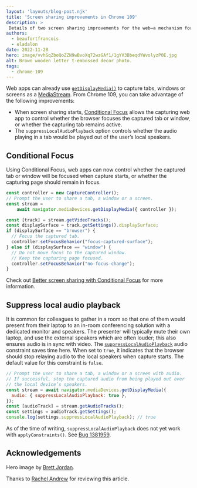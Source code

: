 ```yaml
---
layout: 'layouts/blog-post.njk'
title: 'Screen sharing improvements in Chrome 109'
description: >
 Details of two screen sharing improvements for the web—a mechanism for controlling tab focus when screen sharing, and a mechanism to control local audio playback.
authors:
  - beaufortfrancois
  - eladalon
date: 2022-11-28
hero: image/vvhSqZboQoZZN9wBvoXq72wzGAf1/1gYV3BbeqdYWvolyzP0E.jpg
alt: Brown wooden letter t-embossed decor photo.
tags:
  - chrome-109
---
```


Web apps can already use [`getDisplayMedia()`] to capture tabs, windows or screens as a [MediaStream]. From Chrome&nbsp;109, you can take advantage of the following improvements:

- When screen sharing starts, [Conditional Focus] allows the capturing web app to control whether the browser focuses the captured tab or window, or whether the capturing tab remains active.
- The `suppressLocalAudioPlayback` option controls whether the audio playing in a tab would be played out of the user’s local speakers.

## Conditional Focus

Using Conditional Focus, web apps can now control whether the captured tab or window will be focused when capture starts, or whether the capturing page should remain in focus.

```js
const controller = new CaptureController();
// Prompt the user to share a tab, a window or a screen.
const stream =
    await navigator.mediaDevices.getDisplayMedia({ controller });

const [track] = stream.getVideoTracks();
const displaySurface = track.getSettings().displaySurface;
if (displaySurface == "browser") {
  // Focus the captured tab.
  controller.setFocusBehavior("focus-captured-surface");
} else if (displaySurface == "window") {
  // Do not move focus to the captured window.
  // Keep the capturing page focused.
  controller.setFocusBehavior("no-focus-change");
}
```

Check out [Better screen sharing with Conditional Focus] for more information.

## Suppress local audio playback

It is common for colleagues to gather in a room so that one of them would present from their laptop to an in-room conferencing solution with a dedicated monitor and speakers. The presenter will typically mute their own laptop, and use the external speakers which are often louder; this also ensures audio is in sync with video. The [`suppressLocalAudioPlayback`] audio constraint saves time here. When set to `true`, it indicates that the browser should stop relaying audio to the local speakers when capture starts. The default value for this constraint is `false`.

```js
// Prompt the user to share a tab, a window or a screen with audio.
// If successful, stop the captured audio from being played out over
// the local device’s speakers.
const stream = await navigator.mediaDevices.getDisplayMedia({
  audio: { suppressLocalAudioPlayback: true },
});
const [audioTrack] = stream.getAudioTracks();
const settings = audioTrack.getSettings();
console.log(settings.suppressLocalAudioPlayback); // true
```

As of the time of writing, `suppressLocalAudioPlayback` does not yet work with `applyConstraints()`. See [Bug 1381959].

## Acknowledgements

Hero image by [Brett Jordan].

Thanks to [Rachel Andrew] for reviewing this article.

[`getdisplaymedia()`]: https://developer.mozilla.org/docs/Web/API/MediaDevices/getDisplayMedia
[mediastream]: https://developer.mozilla.org/docs/Web/API/MediaStream
[conditional focus]: /docs/web-platform/conditional-focus/
[better screen sharing with conditional focus]: /docs/web-platform/conditional-focus/
[`suppresslocalaudioplayback`]: https://w3c.github.io/mediacapture-screen-share/#dom-mediatrackconstraintset-suppresslocalaudioplayback
[`applyconstraints`]: https://developer.mozilla.org/docs/Web/API/MediaStreamTrack/applyConstraints
[bug 1381959]: https://bugs.chromium.org/p/chromium/issues/detail?id=1381959
[brett jordan]: https://unsplash.com/photos/Ng5tDxfpuzI
[rachel andrew]: https://github.com/rachelandrew
